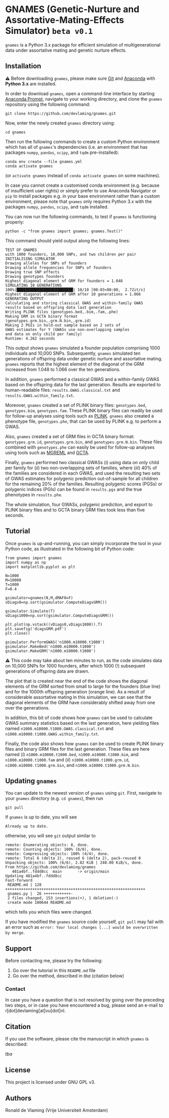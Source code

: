 # GNAMES (Genetic-Nurture and Assortative-Mating-Effects Simulator) `beta v0.1`

`gnames` is a Python 3.x package for efficient simulation of multigenerational data under assortative mating and genetic nurture effects.

## Installation

:warning: Before downloading `gnames`, please make sure [Git](https://git-scm.com/downloads) and [Anaconda](https://www.anaconda.com/) with **Python 3.x** are installed.

In order to download `gnames`, open a command-line interface by starting [Anaconda Prompt](https://docs.anaconda.com/anaconda/user-guide/getting-started/), navigate to your working directory, and clone the `gnames` repository using the following command:

```  
git clone https://github.com/devlaming/gnames.git
```

Now, enter the newly created `gnames` directory using:

```
cd gnames
```

Then run the following commands to create a custom Python environment which has all of `gnames`'s dependencies (i.e. an environment that has packages `numpy`, `pandas`, `scipy`, and `tqdm` pre-installed):

```
conda env create --file gnames.yml
conda activate gnames
```

(or `activate gnames` instead of `conda activate gnames` on some machines).

In case you cannot create a customised conda environment (e.g. because of insufficient user rights) or simply prefer to use Anaconda Navigator or `pip` to install packages e.g. in your base environment rather than a custom environment, please note that `gnames` only requires Python 3.x with the packages `numpy`, `pandas`, `scipy`, and `tqdm` installed.

You can now run the following commands, to test if `gnames` is functioning properly:
```
python -c "from gnames import gnames; gnames.Test()"
```

This command should yield output along the following lines:
```
TEST OF GNAMES
with 1000 founders, 10,000 SNPs, and two children per pair
INITIALISING SIMULATOR
Drawing alleles for SNPs of founders
Drawing allele frequencies for SNPs of founders
Drawing true SNP effects
Drawing genotypes founders
Highest diagonal element of GRM for founders = 1.048
SIMULATING 10 GENERATIONS
100%|█████████████████████████| 10/10 [00:03<00:00,  2.72it/s]
Highest diagonal element of GRM after 10 generations = 1.066
GENERATING OUTPUT
Calculating and storing classical GWAS and within-family GWAS
results based on offspring data last generation
Writing PLINK files (genotypes.bed,.bim,.fam,.phe)
Making GRM in GCTA binary format
(genotypes.grm.bin,.grm.N.bin,.grm.id)
Making 2 PGIs in hold-out sample based on 2 sets of
GWAS estimates for Y (GWASs use non-overlapping samples
and data on only child per family)
Runtime: 4.262 seconds
```

This output shows `gnames` simulated a founder population comprising 1000 individuals and 10,000 SNPs. Subsequently, `gnames` simulated ten generations of offspring data under genetic nurture and assortative mating. `gnames` reports that the highest element of the diagonal of the GRM increased from 1.048 to 1.066 over the ten generations.

In addition, `gnames` performed a classical GWAS and a within-family GWAS based on the offspring data for the last generation. Results are exported to human-readable files: `results.GWAS.classical.txt` and `results.GWAS.within_family.txt`.

Moreover, `gnames` created a set of PLINK binary files: `genotypes.bed`, `genotypes.bim`, `genotypes.fam`. These PLINK binary files can readily be used for follow-up analyses using tools such as [PLINK](https://www.cog-genomics.org/plink/). `gnames` also created a phenotype file, `genotypes.phe`, that can be used by PLINK e.g. to perform a GWAS.

Also, `gnames` created a set of GRM files in GCTA binary format: `genotypes.grm.id`, `genotypes.grm.bin`, and `genotypes.grm.N.bin`. These files combined with `genotypes.phe` can easily be used for follow-up analyses using tools such as [MGREML](https://www.github.com/devlaming/mgreml) and [GCTA](https://yanglab.westlake.edu.cn/software/gcta/).

Finally, `gnames` performed two classical GWASs (*i*) using data on only child per family for (*ii*) two non-overlapping sets of families, where (*iii*) 40% of the families are considered in each GWAS, and used the resulting two sets of GWAS estimates for polygenic prediction out-of-sample for all children for the remaining 20% of the families. Resulting polygenic scores (PGSs) or polygenic indices (PGIs) can be found in `results.pgs` and the true phenotypes in `results.phe`.

The whole simulation, four GWASs, polygenic prediction, and export to PLINK binary files and to GCTA binary GRM files took less than five seconds.

## Tutorial

Once `gnames` is up-and-running, you can simply incorporate the tool in your Python code, as illustrated in the following bit of Python code:

```
from gnames import gnames
import numpy as np
import matplotlib.pyplot as plt

N=1000
M=10000
T=1000
F=0.4

gsimulator=gnames(N,M,dMAF0=F)
vDiags0=np.sort(gsimulator.ComputeDiagsGRM())

gsimulator.Simulate(T)
vDiags1000=np.sort(gsimulator.ComputeDiagsGRM())

plt.plot(np.vstack((vDiags0,vDiags1000)).T)
plt.savefig('diagsGRM.pdf')
plt.close()

gsimulator.PerformGWAS('n1000.m10000.t1000')
gsimulator.MakeBed('n1000.m10000.t1000')
gsimulator.MakeGRM('n1000.m10000.t1000')
```

:warning: This code may take about ten minutes to run, as the code simulates data on 10,000 SNPs for 1000 founders, after which 1000 (!) subsequent generations of offspring data are drawn.

The plot that is created near the end of the code shows the diagonal elements of the GRM sorted from small to large for the founders (blue line) and for the 1000th offspring generation (orange line). As a result of considerable assortative mating in this simulation, we can see that the diagonal elements of the GRM have considerably shifted away from one over the generations.

In addition, this bit of code shows how `gnames` can be used to calculate GWAS summary statistics based on the last generation, here yielding files named `n1000.m10000.t1000.GWAS.classical.txt` and `n1000.m10000.t1000.GWAS.within_family.txt`.

Finally, the code also shows how `gnames` can be used to create PLINK binary files and binary GRM files for the last generation. These files are here named (*i*) `n1000.m10000.t1000.bed`, `n1000.m10000.t1000.bim`, and `n1000.m10000.t1000.fam` and (*ii*) `n1000.m10000.t1000.grm.id`, `n1000.m10000.t1000.grm.bin`, and `n1000.m10000.t1000.grm.N.bin`.

## Updating `gnames`

You can update to the newest version of `gnames` using `git`. First, navigate to your `gnames` directory (e.g. `cd gnames`), then run
```
git pull
```
If `gnames` is up to date, you will see 
```
Already up to date.
```
otherwise, you will see `git` output similar to 
```
remote: Enumerating objects: 8, done.
remote: Counting objects: 100% (8/8), done.
remote: Compressing objects: 100% (4/4), done.
remote: Total 6 (delta 2), reused 6 (delta 2), pack-reused 0
Unpacking objects: 100% (6/6), 2.82 KiB | 240.00 KiB/s, done.
From https://github.com/devlaming/gnames
   481a4bf..fddd8cc  main       -> origin/main
Updating 481a4bf..fddd8cc
Fast-forward
 README.md | 128 ++++++++++++++++++++++++++++++++++++++++++++++++++++++++++++++
 gnames.py |  26 ++++++++++++-
 2 files changed, 153 insertions(+), 1 deletion(-)
 create mode 100644 README.md
```
which tells you which files were changed.

If you have modified the `gnames` source code yourself, `git pull` may fail with an error such as `error: Your local changes [...] would be overwritten by merge`. 

## Support

Before contacting me, please try the following:

1. Go over the tutorial in this `README.md` file
2. Go over the method, described in *tba* (citation below)

### Contact

In case you have a question that is not resolved by going over the preceding two steps, or in case you have encountered a bug, please send an e-mail to r\[dot\]devlaming\[at\]vu\[dot\]nl.

## Citation

If you use the software, please cite the manuscript in which `gnames` is described:

*tba*

## License

This project is licensed under GNU GPL v3.

## Authors

Ronald de Vlaming (Vrije Universiteit Amsterdam)
